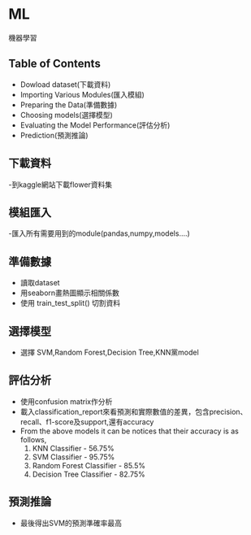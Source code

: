 # ML
機器學習


## Table of Contents
- Dowload dataset(下載資料)
- Importing Various Modules(匯入模組)
- Preparing the Data(準備數據)
- Choosing models(選擇模型)
- Evaluating the Model Performance(評估分析)
- Prediction(預測推論)

<!-- * [License](#license) -->


## 下載資料
-到kaggle網站下載flower資料集


## 模組匯入
-匯入所有需要用到的module(pandas,numpy,models....)


## 準備數據
- 讀取dataset
- 用seaborn畫熱圖顯示相關係數
- 使用 train_test_split() 切割資料



## 選擇模型
- 選擇 SVM,Random Forest,Decision Tree,KNN黨model




## 評估分析
- 使用confusion matrix作分析
- 載入classification_report來看預測和實際數值的差異，包含precision、recall、f1-score及support,還有accuracy
- From the above models it can be notices that their accuracy is as follows,
    1. KNN Classifier - 56.75%
    2. SVM Classifier - 95.75%
    3. Random Forest Classifier - 85.5%
    4. Decision Tree Classifier - 82.75%


## 預測推論
- 最後得出SVM的預測準確率最高





<!-- Optional -->
<!-- ## License -->
<!-- This project is open source and available under the [... License](). -->

<!-- You don't have to include all sections - just the one's relevant to your project -->
